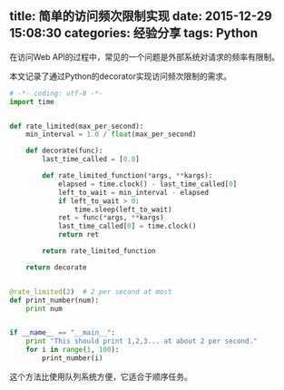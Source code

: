 title: 简单的访问频次限制实现
date: 2015-12-29 15:08:30
categories: 经验分享
tags: Python
---

在访问Web API的过程中，常见的一个问题是外部系统对请求的频率有限制。

本文记录了通过Python的decorator实现访问频次限制的需求。

``` Python
# -*- coding: utf-8 -*-
import time


def rate_limited(max_per_second):
    min_interval = 1.0 / float(max_per_second)

    def decorate(func):
        last_time_called = [0.0]

        def rate_limited_function(*args, **kargs):
            elapsed = time.clock() - last_time_called[0]
            left_to_wait = min_interval - elapsed
            if left_to_wait > 0:
                time.sleep(left_to_wait)
            ret = func(*args, **kargs)
            last_time_called[0] = time.clock()
            return ret

        return rate_limited_function

    return decorate


@rate_limited(2)  # 2 per second at most
def print_number(num):
    print num


if __name__ == "__main__":
    print "This should print 1,2,3... at about 2 per second."
    for i in range(1, 100):
        print_number(i)
```

这个方法比使用队列系统方便，它适合于顺序任务。